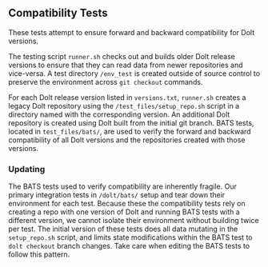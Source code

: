 ## Compatibility Tests

These tests attempt to ensure forward and backward compatibility for Dolt versions.

The testing script `runner.sh` checks out and builds older Dolt release versions to ensure that they can read data from
newer repositories and vice-versa.
A test directory `/env_test` is created outside of source control to preserve the environment across
`git checkout` commands.

For each Dolt release version listed in `versions.txt`, `runner.sh` creates a legacy Dolt repository using the
`/test_files/setup_repo.sh` script in a directory named with the corresponding version.
An additional Dolt repository is created using Dolt built from the initial git branch.
BATS tests, located in `test_files/bats/`, are used to verify the forward and backward compatibility of all Dolt versions
and the repositories created with those versions.

### Updating

The BATS tests used to verify compatibility are inherently fragile.
Our primary integration tests in `/dolt/bats/` setup and tear down their environment for each test.
Because these the compatibility tests rely on creating a repo with one version of Dolt and running BATS tests with a
different version, we cannot isolate their environment without building twice per test.
The initial version of these tests does all data mutating in the `setup_repo.sh` script, and limits state modifications
within the BATS test to `dolt checkout` branch changes. Take care when editing the BATS tests to follow this pattern.